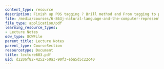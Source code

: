 ```yaml
---
content_type: resource
description: Finish up POS tagging ? Brill method and From tagging to parsing.
file: /media/courses/6-863j-natural-language-and-the-computer-representation-of-knowledge-spring-2003/d2206f82425260a390f3eba5d5c22c40_lecture603.pdf
file_type: application/pdf
learning_resource_types:
- Lecture Notes
ocw_type: OCWFile
parent_title: Lecture Notes
parent_type: CourseSection
resourcetype: Document
title: lecture603.pdf
uid: d2206f82-4252-60a3-90f3-eba5d5c22c40
---
```

